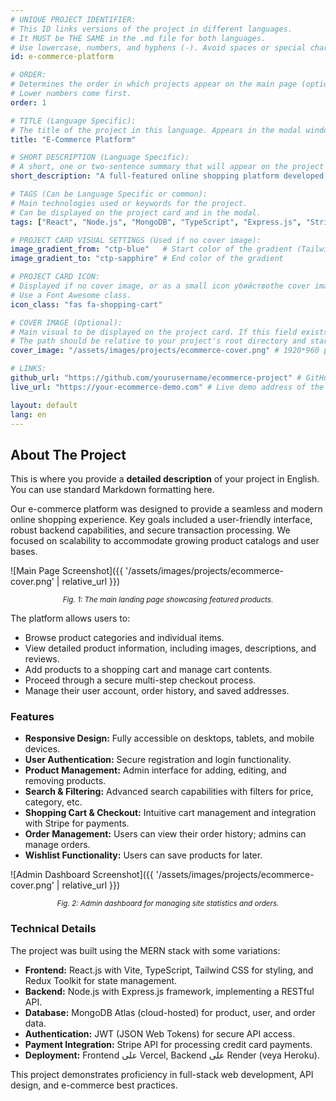 ```yaml
---
# UNIQUE PROJECT IDENTIFIER: 
# This ID links versions of the project in different languages.
# It MUST be THE SAME in the .md file for both languages.
# Use lowercase, numbers, and hyphens (-). Avoid spaces or special characters.
id: e-commerce-platform 

# ORDER:
# Determines the order in which projects appear on the main page (optional).
# Lower numbers come first.
order: 1

# TITLE (Language Specific):
# The title of the project in this language. Appears in the modal window and project card.
title: "E-Commerce Platform"

# SHORT DESCRIPTION (Language Specific):
# A short, one or two-sentence summary that will appear on the project card.
short_description: "A full-featured online shopping platform developed with modern React and Node.js technologies, offering a seamless user experience."

# TAGS (Can be Language Specific or common):
# Main technologies used or keywords for the project.
# Can be displayed on the project card and in the modal.
tags: ["React", "Node.js", "MongoDB", "TypeScript", "Express.js", "Stripe"]

# PROJECT CARD VISUAL SETTINGS (Used if no cover image):
image_gradient_from: "ctp-blue"   # Start color of the gradient (Tailwind color class)
image_gradient_to: "ctp-sapphire" # End color of the gradient

# PROJECT CARD ICON:
# Displayed if no cover image, or as a small icon убийствоthe cover image.
# Use a Font Awesome class.
icon_class: "fas fa-shopping-cart"

# COVER IMAGE (Optional):
# Main visual to be displayed on the project card. If this field exists, image_gradient_* fields are not used.
# The path should be relative to your project's root directory and start with /.
cover_image: "/assets/images/projects/ecommerce-cover.png" # 1920*960 pixel

# LINKS:
github_url: "https://github.com/yourusername/ecommerce-project" # GitHub repository of the project (if any)
live_url: "https://your-ecommerce-demo.com" # Live demo address of the project (if any) - Uncomment if you have one

layout: default
lang: en
---
```


## About The Project

This is where you provide a **detailed description** of your project in English. You can use standard Markdown formatting here.

Our e-commerce platform was designed to provide a seamless and modern online shopping experience. Key goals included a user-friendly interface, robust backend capabilities, and secure transaction processing. We focused on scalability to accommodate growing product catalogs and user bases.

![Main Page Screenshot]({{ '/assets/images/projects/ecommerce-cover.png' | relative_url }})
*<center><small>Fig. 1: The main landing page showcasing featured products.</small></center>*

The platform allows users to:
- Browse product categories and individual items.
- View detailed product information, including images, descriptions, and reviews.
- Add products to a shopping cart and manage cart contents.
- Proceed through a secure multi-step checkout process.
- Manage their user account, order history, and saved addresses.

### Features

*   **Responsive Design:** Fully accessible on desktops, tablets, and mobile devices.
*   **User Authentication:** Secure registration and login functionality.
*   **Product Management:** Admin interface for adding, editing, and removing products.
*   **Search & Filtering:** Advanced search capabilities with filters for price, category, etc.
*   **Shopping Cart & Checkout:** Intuitive cart management and integration with Stripe for payments.
*   **Order Management:** Users can view their order history; admins can manage orders.
*   **Wishlist Functionality:** Users can save products for later.

![Admin Dashboard Screenshot]({{ '/assets/images/projects/ecommerce-cover.png' | relative_url }})
*<center><small>Fig. 2: Admin dashboard for managing site statistics and orders.</small></center>*

### Technical Details

The project was built using the MERN stack with some variations:

*   **Frontend:** React.js with Vite, TypeScript, Tailwind CSS for styling, and Redux Toolkit for state management.
*   **Backend:** Node.js with Express.js framework, implementing a RESTful API.
*   **Database:** MongoDB Atlas (cloud-hosted) for product, user, and order data.
*   **Authentication:** JWT (JSON Web Tokens) for secure API access.
*   **Payment Integration:** Stripe API for processing credit card payments.
*   **Deployment:** Frontend على Vercel, Backend على Render (veya Heroku).

This project demonstrates proficiency in full-stack web development, API design, and e-commerce best practices.
